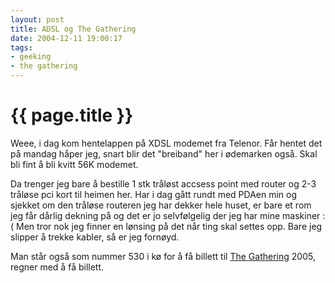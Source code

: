 ```yaml
---
layout: post
title: ADSL og The Gathering
date: 2004-12-11 19:00:17
tags: 
- geeking
- the gathering
---
```


{{ page.title }}
================

Weee, i dag kom hentelappen på XDSL modemet fra Telenor. Får hentet det på mandag håper jeg, snart blir det "breiband" her i ødemarken også. Skal bli fint å bli kvitt 56K modemet.

Da trenger jeg bare å bestille 1 stk tråløst accsess point med router og 2-3 tråløse pci kort til heimen her. Har i dag gått rundt med PDAen min og sjekket om den tråløse routeren jeg har dekker hele huset, er bare et rom jeg får dårlig dekning på og det er jo selvfølgelig der jeg har mine maskiner :( Men tror nok jeg finner en lønsing på det når ting skal settes opp. Bare jeg slipper å trekke kabler, så er jeg fornøyd.

Man står også som nummer 530 i kø for å få billett til <a href="http://www.gathering.org">The Gathering</a> 2005, regner med å få billett.